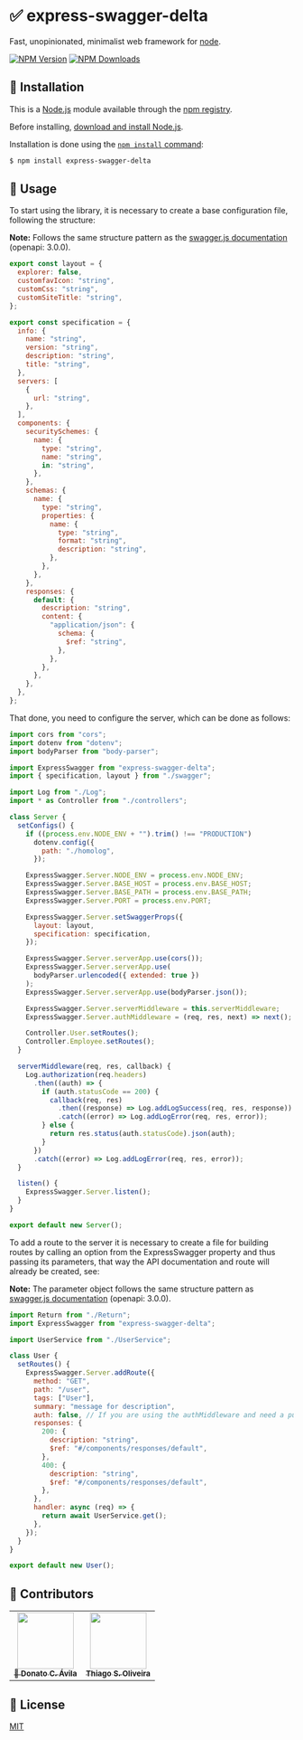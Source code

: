 <link href="main.css" rel="stylesheet"></link>

# ✅ express-swagger-delta

Fast, unopinionated, minimalist web framework for [node](http://nodejs.org).

[![NPM Version][npm-image]][npm-url]
[![NPM Downloads][downloads-image]][downloads-url]

## 🔹 Installation

This is a [Node.js](https://nodejs.org/en/) module available through the
[npm registry](https://www.npmjs.com/).

Before installing, [download and install Node.js](https://nodejs.org/en/download/).

Installation is done using the
[`npm install` command](https://docs.npmjs.com/getting-started/installing-npm-packages-locally):

```bash
$ npm install express-swagger-delta
```

## 🔹 Usage

To start using the library, it is necessary to create a base configuration file, following the structure:

**Note:** Follows the same structure pattern as the [swagger.js documentation](https://swagger.io/docs/specification/basic-structure/) (openapi: 3.0.0).

```js
export const layout = {
  explorer: false,
  customfavIcon: "string",
  customCss: "string",
  customSiteTitle: "string",
};

export const specification = {
  info: {
    name: "string",
    version: "string",
    description: "string",
    title: "string",
  },
  servers: [
    {
      url: "string",
    },
  ],
  components: {
    securitySchemes: {
      name: {
        type: "string",
        name: "string",
        in: "string",
      },
    },
    schemas: {
      name: {
        type: "string",
        properties: {
          name: {
            type: "string",
            format: "string",
            description: "string",
          },
        },
      },
    },
    responses: {
      default: {
        description: "string",
        content: {
          "application/json": {
            schema: {
              $ref: "string",
            },
          },
        },
      },
    },
  },
};
```

That done, you need to configure the server, which can be done as follows:

```js
import cors from "cors";
import dotenv from "dotenv";
import bodyParser from "body-parser";

import ExpressSwagger from "express-swagger-delta";
import { specification, layout } from "./swagger";

import Log from "./Log";
import * as Controller from "./controllers";

class Server {
  setConfigs() {
    if ((process.env.NODE_ENV + "").trim() !== "PRODUCTION")
      dotenv.config({
        path: "./homolog",
      });

    ExpressSwagger.Server.NODE_ENV = process.env.NODE_ENV;
    ExpressSwagger.Server.BASE_HOST = process.env.BASE_HOST;
    ExpressSwagger.Server.BASE_PATH = process.env.BASE_PATH;
    ExpressSwagger.Server.PORT = process.env.PORT;

    ExpressSwagger.Server.setSwaggerProps({
      layout: layout,
      specification: specification,
    });

    ExpressSwagger.Server.serverApp.use(cors());
    ExpressSwagger.Server.serverApp.use(
      bodyParser.urlencoded({ extended: true })
    );
    ExpressSwagger.Server.serverApp.use(bodyParser.json());

    ExpressSwagger.Server.serverMiddleware = this.serverMiddleware;
    ExpressSwagger.Server.authMiddleware = (req, res, next) => next(); // (optional) Auth middleware

    Controller.User.setRoutes();
    Controller.Employee.setRoutes();
  }

  serverMiddleware(req, res, callback) {
    Log.authorization(req.headers)
      .then((auth) => {
        if (auth.statusCode == 200) {
          callback(req, res)
            .then((response) => Log.addLogSuccess(req, res, response))
            .catch((error) => Log.addLogError(req, res, error));
        } else {
          return res.status(auth.statusCode).json(auth);
        }
      })
      .catch((error) => Log.addLogError(req, res, error));
  }

  listen() {
    ExpressSwagger.Server.listen();
  }
}

export default new Server();
```

To add a route to the server it is necessary to create a file for building routes by calling an option from the ExpressSwagger property and thus passing its parameters, that way the API documentation and route will already be created, see:

**Note:** The parameter object follows the same structure pattern as [swagger.js documentation](https://swagger.io/docs/specification/describing-parameters/) (openapi: 3.0.0).

```js
import Return from "./Return";
import ExpressSwagger from "express-swagger-delta";

import UserService from "./UserService";

class User {
  setRoutes() {
    ExpressSwagger.Server.addRoute({
      method: "GET",
      path: "/user",
      tags: ["User"],
      summary: "message for description",
      auth: false, // If you are using the authMiddleware and need a public route (default is true)
      responses: {
        200: {
          description: "string",
          $ref: "#/components/responses/default",
        },
        400: {
          description: "string",
          $ref: "#/components/responses/default",
        },
      },
      handler: async (req) => {
        return await UserService.get();
      },
    });
  }
}

export default new User();
```

## 🔹 Contributors

<table>
  <tr>
    <td align="center">
      <a href="https://github.com/donatocardoso">
        <img src="https://avatars.githubusercontent.com/u/28939485?v=3" width="100px;" alt=""/><br />
        <sub>🥇 <b>Donato C. Ávila</b></sub>
      </a>
    </td>
    <td align="center">
      <a href="https://github.com/ThiagoOliveira001">
        <img src="https://avatars.githubusercontent.com/u/18088052?v=3" width="100px;" alt=""/><br />
        <sub><b>Thiago S. Oliveira</b></sub>
      </a>
    </td>
  </tr>
<table>

## 🔹 License

[MIT](LICENSE)

[npm-image]: https://img.shields.io/npm/v/express-swagger-delta.svg
[npm-url]: https://npmjs.org/package/express-swagger-delta
[downloads-image]: https://img.shields.io/npm/dm/express-swagger-delta.svg
[downloads-url]: https://npmjs.org/package/express-swagger-delta
